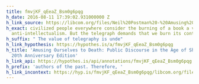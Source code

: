 ```yaml
---
title: fmvjKF_qEeaZ_Bsm0g6pqg
h_date: 2016-08-11 17:39:02.931000000 Z
h_link_source: https://libcom.org/files/Neil%20Postman%20-%20Amusing%20Ourselves%20to%20Death.pdf
h_exact: civilized people everywhere consider the burning of a book a vile form of
  anti-intellectualism. But the telegraph demands that we burn its contents.
h_suffix: " The value of telegraphy is unde"
h_link_hypothesis: https://hypothes.is/a/fmvjKF_qEeaZ_Bsm0g6pqg
h_title: 'Amusing Ourselves to Death: Public Discourse in the Age of Show Business,
  20th Anniversary Edition'
h_link_api: https://hypothes.is/api/annotations/fmvjKF_qEeaZ_Bsm0g6pqg
h_prefix: 'authors of the past. Therefore, '
h_link_incontext: https://hyp.is/fmvjKF_qEeaZ_Bsm0g6pqg/libcom.org/files/Neil%20Postman%20-%20Amusing%20Ourselves%20to%20Death.pdf
---
```


